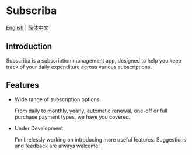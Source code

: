 # Subscriba

[English](README.md) | [简体中文](README-cn.md)

## Introduction

Subscriba is a subscription management app, designed to help you keep track of your daily expenditure across various subscriptions.

## Features

- Wide range of subscription options

  From daily to monthly, yearly, automatic renewal, one-off or full purchase payment types, we have you covered.

- Under Development

  I'm tirelessly working on introducing more useful features. Suggestions and feedback are always welcome!
